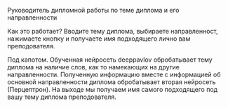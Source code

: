 Руководитель дипломной работы по теме диплома и его направленности

Как это работает?
Вводите тему диплома, выбираете направленност, нажимаете кнопку и получаете имя подходящего лично вам преподователя.

Под капотом.
Обученная нейросеть deeppavlov обробатывает тему диплома на наличие слов, как то намекающих на другие направленности.
Полученную информацию вместе с информацией об основной направленности диплома обробатывает вторая нейросеть (Перцептрон).
На выходе мы получаем имя самого подходящего под вашу тему диплома преподователя.
